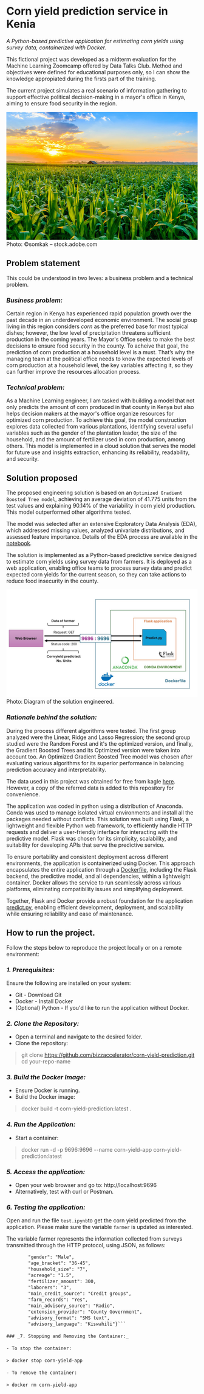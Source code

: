 # Corn yield prediction service in Kenia

*A Python-based predictive application for estimating corn yields using survey data, containerized with Docker.*

This fictional project was developed as a midterm evaluation for the Machine Learning Zoomcamp offered by Data Talks Club. Method and objectives were defined for educational purposes only, so I can show the knowledge appropiated during the firsts part of the training. 

The current project simulates a real scenario of information gathering to support effective political decision-making in a mayor's office in Kenya, aiming to ensure food security in the region. 

![CornField_Lead](https://github.com/bizzaccelerator/corn-yield-prediction/blob/main/Images/CornField_Lead.jpg)
Photo: ©somkak – stock.adobe.com

## Problem statement
This could be understood in two leves: a business problem and a technical problem. 

### _Business problem:_
Certain region in Kenya has experienced rapid population growth over the past decade in an underdeveloped economic environment. The social group living in this region considers _corn_ as the preferred base for most typical dishes; however, the low level of precipitation threatens sufficient production in the coming years. The Mayor's Office seeks to make the best decisions to ensure food security in the county. To acheive that goal, the prediction of corn production at a household level is a must. That’s why the managing team at the political office needs to know the expected levels of corn production at a household level, the key variables affecting it, so they can further improve the resources allocation process.

### _Technical problem:_
As a Machine Learning engineer, I am tasked with building a model that not only predicts the amount of corn produced in that county in Kenya but also helps decision makers at the mayor's office organize resources for optimized corn production. To achieve this goal, the model construction explores data collected from various plantations, identifying several useful variables such as the gender of the plantation leader, the size of the household, and the amount of fertilizer used in corn production, among others. This model is implemented in a cloud solution that serves the model for future use and insights extraction, enhancing its reliability, readability, and security.

## Solution proposed

The proposed engineering solution is based on an `Optimized Gradient Boosted Tree model`, achieving an average deviation of 41.775 units from the test values and explaining 90.14% of the variability in corn yield production. This model outperformed other algorithms tested.

The model was selected after an extensive Exploratory Data Analysis (EDA), which addressed missing values, analyzed univariate distributions, and assessed feature importance. Details of the EDA process are available in the [notebook](https://github.com/bizzaccelerator/corn-yield-prediction/blob/main/notebook.ipynb).

The solution is implemented as a Python-based predictive service designed to estimate corn yields using survey data from farmers. It is deployed as a web application, enabling office teams to process survey data and predict expected corn yields for the current season, so they can take actions to reduce food insecurity in the county.

![Solution](https://github.com/bizzaccelerator/corn-yield-prediction/blob/main/Images/Solution.JPG)
Photo: Diagram of the solution engineered.

### _Rationale behind the solution:_ 

During the process different algorithms were tested. The first group analyzed were the Linear, Ridge and Lasso Regression; the second group studied were the Random Forest and it's the optimized version, and finally, the Gradient Boosted Trees and its Optimized version were taken into account too. An Optimized Gradient Boosted Tree model was chosen after evaluating various algorithms for its superior performance in balancing prediction accuracy and interpretability. 

The data used in this project was obtained for free from kagle [here](https://www.kaggle.com/datasets/japondo/corn-farming-data). However, a copy of the referred data is added to this repository for convenience. 

The application was coded in python using a distribution of Anaconda. Conda was used to manage isolated virtual environments and install all the packages needed without conflicts. This solution was built using Flask, a lightweight and flexible Python web framework, to efficiently handle HTTP requests and deliver a user-friendly interface for interacting with the predictive model. Flask was chosen for its simplicity, scalability, and suitability for developing APIs that serve the predictive service.

To ensure portability and consistent deployment across different environments, the application is containerized using Docker. This approach encapsulates the entire application through a [Dockerfile](https://github.com/bizzaccelerator/corn-yield-prediction/blob/main/Dockerfile), including the Flask backend, the predictive model, and all dependencies, within a lightweight container. Docker allows the service to run seamlessly across various platforms, eliminating compatibility issues and simplifying deployment.

Together, Flask and Docker provide a robust foundation for the application [predict.py](https://github.com/bizzaccelerator/corn-yield-prediction/blob/main/predict.py), enabling efficient development, deployment, and scalability while ensuring reliability and ease of maintenance. 

## How to run the project.

Follow the steps below to reproduce the project locally or on a remote environment:

### _1. Prerequisites:_
Ensure the following are installed on your system:

- Git - Download Git
- Docker - Install Docker
- (Optional) Python - If you'd like to run the application without Docker.

### _2. Clone the Repository:_

- Open a terminal and navigate to the desired folder.
- Clone the repository:

> git clone https://github.com/bizzaccelerator/corn-yield-prediction.git cd your-repo-name

### _3. Build the Docker Image:_

- Ensure Docker is running.
- Build the Docker image:

> docker build -t corn-yield-prediction:latest .

### _4. Run the Application:_

- Start a container:

> docker run -d -p 9696:9696 --name corn-yield-app corn-yield-prediction:latest

### _5. Access the application:_

- Open your web browser and go to: http://localhost:9696
- Alternatively, test with curl or Postman.

### _6. Testing the application:_

Open and run the file `test.ipynb`to get the corn yield predicted from the application. Please make sure the variable `farmer` is updated as interested.

The variable farmer represents the information collected from surveys transmitted through the HTTP protocol, using JSON, as follows:

```farmer = {"education": "Certificate",
        "gender": "Male",
        "age_bracket": "36-45",
        "household_size": "7",
        "acreage": "1.5",
        "fertilizer_amount": 300,
        "laborers": "3",
        "main_credit_source": "Credit groups",
        "farm_records": "Yes",
        "main_advisory_source": "Radio",
        "extension_provider": "County Government",
        "advisory_format": "SMS text",
        "advisory_language": "Kiswahili"}```

### _7. Stopping and Removing the Container:_

- To stop the container:

> docker stop corn-yield-app

- To remove the container:

> docker rm corn-yield-app
